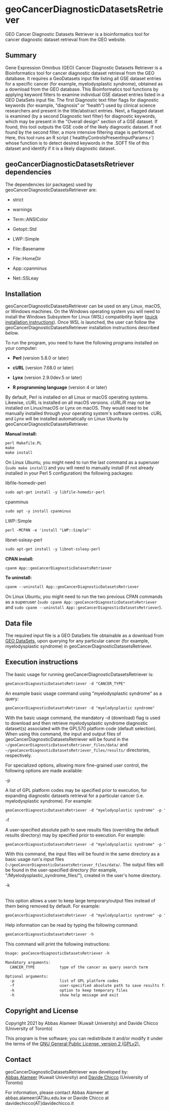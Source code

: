 # geoCancerDiagnosticDatasetsRetriever
GEO Cancer Diagnostic Datasets Retriever is a bioinformatics tool for cancer diagnostic dataset retrieval from the GEO website.
## Summary
<p>Gene Expression Omnibus (GEO) Cancer Diagnostic Datasets Retriever is a Bioinformatics tool for cancer diagnostic dataset retrieval from the GEO database. It requires a GeoDatasets input file listing all GSE dataset entries for a specific cancer (for example, myelodysplastic syndrome), obtained as a download from the GEO database. This Bioinformatics tool functions by applying keyword filters to examine individual GSE dataset entries listed in a GEO DataSets input file. The first Diagnostic text filter flags for diagnostic keywords (for example, “diagnosis” or “health”) used by clinical science researchers and present in the title/abstract entries. Next, a flagged dataset is examined (by a second Diagnostic text filter) for diagnostic keywords, which may be present in the "Overall design" section of a GSE dataset. If found, this tool outputs the GSE code of the likely diagnostic dataset. If not found by the second filter, a more intensive filtering stage is performed. Here, this tool runs an R script (`healthyControlsPresentInputParams.r`) whose function is to detect desired keywords in the .SOFT file of this dataset and identify if it is a likely diagnostic dataset.</p>

## geoCancerDiagnosticDatasetsRetriever dependencies
The dependencies (or packages) used by geoCancerDiagnosticDatasetsRetriever are:

<p><ul><li>strict</li></ul></p>
<p><ul><li>warnings</li></ul></p>
<p><ul><li>Term::ANSIColor</li></ul></p>
<p><ul><li>Getopt::Std</li></ul></p>
<p><ul><li>LWP::Simple</li></ul></p>
<p><ul><li>File::Basename</li></ul></p>
<p><ul><li>File::HomeDir</li></ul></p>
<p><ul><li>App::cpanminus</li></ul></p>
<p><ul><li>Net::SSLeay</li></ul></p>


## Installation
geoCancerDiagnosticDatasetsRetriever can be used on any Linux, macOS, or Windows machines. On the Windows operating system you will need to install the Windows Subsystem for Linux (WSL) compatibility layer (<a href="https://docs.microsoft.com/en-us/windows/wsl/install" target="_blank" rel="noopener noreferrer">quick installation instructions</a>). Once WSL is launched, the user can follow the geoCancerDiagnosticDatasetsRetriever installation instructions described below.

To run the program, you need to have the following programs installed on your computer:

<p><ul><li><b>Perl</b> (version 5.8.0 or later)</li></ul></p>
<p><ul><li><b>cURL</b> (version 7.68.0 or later)</li></ul></p>
<p><ul><li><b>Lynx</b> (version 2.9.0dev.5 or later)</li></ul></p>
<p><ul><li><b>R programming language</b> (version 4 or later)</li></ul></p>
By default, Perl is installed on all Linux or macOS operating systems. Likewise, cURL is installed on all macOS versions. cURL/R may not be installed on Linux/macOS or Lynx on macOS. They would need to be manually installed through your operating system's software centres. cURL and Lynx will be installed automatically on Linux Ubuntu by geoCancerDiagnosticDatasetsRetriever.
<p></p>

<b>Manual install:</b>
```diff
perl Makefile.PL
make
make install
```

On Linux Ubuntu, you might need to run the last command as a superuser
(`sudo make install`) and you will need to manually install (if not
already installed in your Perl 5 configuration) the following packages:

libfile-homedir-perl

```diff
sudo apt-get install -y libfile-homedir-perl
```
cpanminus

```diff
sudo apt -y install cpanminus
```
LWP::Simple

```diff
perl -MCPAN -e 'install "LWP::Simple"'
```

libnet-ssleay-perl

```diff
sudo apt-get install -y libnet-ssleay-perl
```

<b>CPAN install:</b>

```diff
cpanm App::geoCancerDiagnosticDatasetsRetriever
```

<b>To uninstall:</b>

```diff
cpanm --uninstall App::geoCancerDiagnosticDatasetsRetriever
```
On Linux Ubuntu, you might need to run the two previous CPAN commands as a superuser (`sudo cpanm App::geoCancerDiagnosticDatasetsRetriever` and `sudo cpanm --uninstall App::geoCancerDiagnosticDatasetsRetriever`).

## Data file
The required input file is a GEO DataSets file obtainable as a download  from <a href="https://www.ncbi.nlm.nih.gov/gds/" target="_blank" rel="noopener noreferrer">GEO DataSets</a>, upon querying for any particular cancer (for example, myelodysplastic syndrome) in geoCancerDiagnosticDatasetsRetriever.

## Execution instructions
The basic usage for running geoCancerDiagnosticDatasetsRetriever is:

```diff
geoCancerDiagnosticDatasetsRetriever -d "CANCER_TYPE"
```

An example basic usage command using "myelodysplastic syndrome" as a query: 

```diff
geoCancerDiagnosticDatasetsRetriever -d "myelodysplastic syndrome"
```
With the basic usage command, the mandatory -d (download) flag is used to download and then retrieve myelodysplastic syndrome diagnostic dataset(s) associated with the GPL570 platform code (default selection). When using this command, the input and output files of geoCancerDiagnosticDatasetsRetriever will be found in the `~/geoCancerDiagnosticDatasetsRetriever_files/data/` and `~/geoCancerDiagnosticDatasetsRetriever_files/results/` directories, respectively.

For specialized options, allowing more fine-grained user control, the following options are made available:

-p <list of GPL platform codes>

A list of GPL platform codes may be specified prior to execution, for expanding diagnostic datasets retrieval for a particular cancer (i.e. myelodysplastic syndrome). For example:

```diff
geoCancerDiagnosticDatasetsRetriever -d "myelodysplastic syndrome" -p "GPL570 GPL97 GPL96"
```

-f <user-specified absolute path to save results files>

A user-specified absolute path to save results files (overriding the default results directory) may by specified prior to execution. For example:

```diff
geoCancerDiagnosticDatasetsRetriever -d "myelodysplastic syndrome" -p "GPL570 GPL97 GPL96" -f "/Myelodysplastic_syndrome_files/"
```

With this command, the input files will be found in the same directory as a basic usage run's input files (`~/geoCancerDiagnosticDatasetsRetriever_files/data/`. The output files will be found in the user-specified directory (for example, "/Myelodysplastic_syndrome_files/"), created in the user's home directory.

-k <option to keep temporary files>

This option allows a user to keep large temporary/output files instead of them
being removed by default. For example:

```diff
geoCancerDiagnosticDatasetsRetriever -d "myelodysplastic syndrome" -p "GPL570 GPL97 GPL96" -f "/Myelodysplastic_syndrome_files/" -k
```

<p>Help information can be read by typing the following command:</p>

```diff
geoCancerDiagnosticDatasetsRetriever -h
```

<p>This command will print the following instructions:</p>

```diff
Usage: geoCancerDiagnosticDatasetsRetriever -h

Mandatory arguments:
  CANCER_TYPE           type of the cancer as query search term

Optional arguments:
  -p                    list of GPL platform codes
  -f                    user-specified absolute path to save results files
  -k                    option to keep temporary files
  -h                    show help message and exit
```

## Copyright and License

Copyright 2021 by Abbas Alameer (Kuwait University) and Davide Chicco (University of Toronto)

This program is free software; you can redistribute it and/or modify
it under the terms of the <a href="http://www.gnu.org/licenses/gpl-2.0-standalone.html" target="_blank" rel="noopener noreferrer">GNU General Public License, version 2 (GPLv2).</a>

## Contact
<p>geoCancerDiagnosticDatasetsRetriever was developed by:<br>
<a href="http://kuweb.ku.edu.kw/biosc/People/AcademicStaff/Dr.AbbasAlameer/index.htm" target="_blank" rel="noopener noreferrer">Abbas Alameer</a> (Kuwait University) and <a href="http://www.DavideChicco.it" target="_blank" rel="noopener noreferrer">Davide Chicco</a> (University of Toronto)</br>

For information, please contact Abbas Alameer at abbas.alameer(AT)ku.edu.kw or Davide Chicco at davidechicco(AT)davidechicco.it</p>
